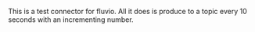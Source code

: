 This is a test connector for fluvio. All it does is produce to a topic every 10
seconds with an incrementing number.
